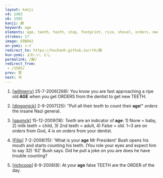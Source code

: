 ```yaml
---
layout: kanji
v4: 1403
v6: 1505
kanji: 齢
keyword: age
elements: age, teeth, tooth, stop, footprint, rice, shovel, orders, meeting, chop-seal, hanko
strokes: 17
image: E9BDA2
on-yomi: レイ
redirect_to: https://hochanh.github.io/rtk/齢
kun-yomi: よわ.い、とし
permalink: /齢/
redirect_from:
 - /1505/
prev: 零
next: 冷
---
```


1) [<a href="http://kanji.koohii.com/profile/willmerry">willmerry</a>] 25-7-2006(268): You know you are fast approaching a ripe old<strong> AGE</strong> when you get ORDERS from the dentist to get new TEETH.

2) [<a href="http://kanji.koohii.com/profile/dingomick">dingomick</a>] 2-9-2007(25): &quot;Pull all their <em>teeth</em> to count their<strong> age</strong>!&quot; <em>orders</em> the insane Nazi general.

3) [<a href="http://kanji.koohii.com/profile/gavmck">gavmck</a>] 15-12-2009(18): <em>Teeth</em> are an indicator of<strong> age</strong>: 1) None = baby, 2) milk teeth = child, 3) 2nd teeth = adult, 4) False = old. 1~3 are on <em>orders</em> from God, 4 is on <em>orders</em> from your dentist.

4) [<a href="http://kanji.koohii.com/profile/Filip">Filip</a>] 7-2-2008(15): &#039;What is your<strong> age</strong> Mr President&#039; Bush opens his mouth and starts counting his teeth. (You role your eyes and expect him to say 32) &#039;62&#039; Bush says. Did he pull a joke on you are does he have trouble counting?

5) [<a href="http://kanji.koohii.com/profile/richcoop">richcoop</a>] 8-9-2008(8): At your<strong> age</strong> false TEETH are the ORDER of the day.

